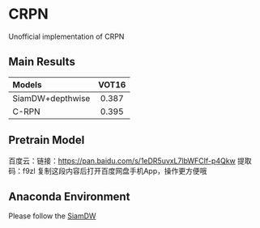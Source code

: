# CRPN
Unofficial implementation of CRPN
## Main Results
| Models  | VOT16 |
| :------ | :------: | 
| SiamDW+depthwise  | 0.387 | 
| C-RPN     | 0.395 | 
## Pretrain Model
百度云：链接：https://pan.baidu.com/s/1eDR5uvxL7lbWFCIf-p4Qkw 
        提取码：f9zl 
复制这段内容后打开百度网盘手机App，操作更方便哦
## Anaconda Environment
Please follow the [SiamDW](https://github.com/researchmm/SiamDW)
